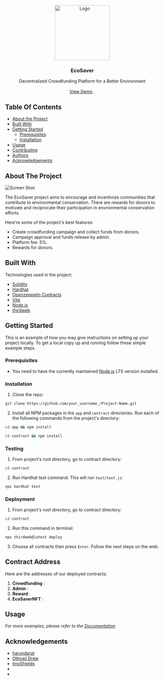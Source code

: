 <br/>
<p align="center">
  <a href="https://github.com/ShaanCoding/ReadME-Generator">
    <img src="https://ecosaver.netlify.app/assets/favicon.8fd7cbe1.ico" alt="Logo" width="180" height="180">
  </a>

  <h3 align="center">EcoSaver</h3>

  <p align="center">
    Decentralized Crowdfunding Platform for a Better Environment
    <br/>
    <br/>
    <a href="https://github.com/ShaanCoding/ReadME-Generator">View Demo</a>
    .
  </p>
</p>



## Table Of Contents

* [About the Project](#about-the-project)
* [Built With](#built-with)
* [Getting Started](#getting-started)
  * [Prerequisites](#prerequisites)
  * [Installation](#installation)
* [Usage](#usage)
* [Contributing](#contributing)
* [Authors](#authors)
* [Acknowledgements](#acknowledgements)

## About The Project

![Screen Shot](https://bafybeicid7weme7e2dbr7tgj2ae6ixv5gbnehxos6mxt2r36kzxhlmy3pu.ipfs.nftstorage.link/)

The EcoSaver project aims to encourage and incentivize communities that contribute to environmental conservation. There are rewards for donors to motivate and reciprocate their participation in environmental conservation efforts.

Here're some of the project's best features:

* Create crowdfunding campaign and collect funds from donors.
* Campaign approval and funds release by admin.
* Platform fee: 5%.
* Rewards for donors.


## Built With

Technologies used in the project:

* [Solidity](https://soliditylang.org/)
* [Hardhat](https://hardhat.org/)
* [Openzeppelin Contracts](https://www.openzeppelin.com/contracts)
* [Vite](https://vitejs.dev/)
* [Node.js](https://nodejs.org/en)
* [thirdweb](https://thirdweb.com/)

## Getting Started

This is an example of how you may give instructions on setting up your project locally.
To get a local copy up and running follow these simple example steps.

### Prerequisites

* You need to have the currently maintained [Node.js](https://nodejs.org/en) LTS version installed.  

### Installation

1. Clone the repo:
   
```sh
git clone https://github.com/your_username_/Project-Name.git
```
2. Install all NPM packages in the `app` and `contract` directories. Run each of the following commands from the project's directory:
   
```sh
cd app && npm install
```
```sh
cd contract && npm install
```

### Testing

1. From project's root directory, go to contract directory:  
``` bash
cd contract
```  
2. Run Hardhat test command. This will run `test/test.js`:  
``` bash
npx hardhat test
```

### Deployment
1. From project's root directory, go to contract directory:  
``` bash
cd contract
```
2. Run this command in terminal:
``` bash
npx thirdweb@latest deploy
```
3. Choose all contracts then press `Enter`. Follow the next steps on the web.

## Contract Address  
Here are the addresses of our deployed contracts:  
1. **Crowdfunding** :
2. **Admin** :
3. **Reward** :
4. **EcoSaverNFT** :  

## Usage

_For more examples, please refer to the [Documentation](https://example.com)_

## Acknowledgements

* [harundarat](https://github.com/harundarat/)
* [Othneil Drew](https://github.com/othneildrew/Best-README-Template)
* [ImgShields](https://shields.io/)
* []()
* []()
